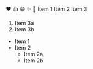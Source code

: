 :heart:
:+1:
:smile:
:sparkles:
:tada:
Item 1
Item 2
Item 3
   1. Item 3a
   2. Item 3b
* Item 1
* Item 2
  * Item 2a
  * Item 2b
